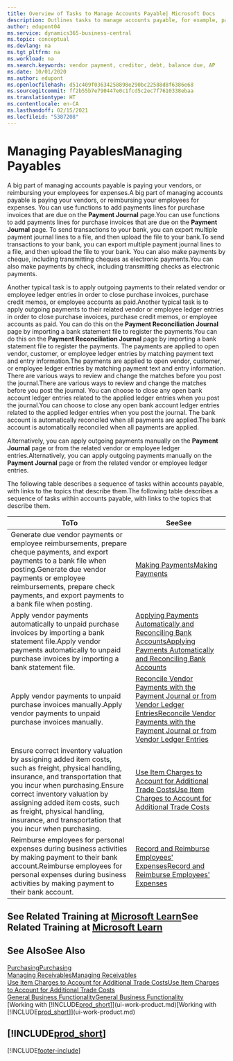 ```yaml
---
title: Overview of Tasks to Manage Accounts Payable| Microsoft Docs
description: Outlines tasks to manage accounts payable, for example, paying creditors or applying outgoing payments to ledger entries to close invoices or credit memos.
author: edupont04
ms.service: dynamics365-business-central
ms.topic: conceptual
ms.devlang: na
ms.tgt_pltfrm: na
ms.workload: na
ms.search.keywords: vendor payment, creditor, debt, balance due, AP
ms.date: 10/01/2020
ms.author: edupont
ms.openlocfilehash: d51c409f03634258898e290bc22588d8f6386e68
ms.sourcegitcommit: ff2b55b7e790447e0c1fcd5c2ec7f7610338ebaa
ms.translationtype: HT
ms.contentlocale: en-CA
ms.lasthandoff: 02/15/2021
ms.locfileid: "5387208"
---
```

# <a name="managing-payables"></a><span data-ttu-id="3f3b0-103">Managing Payables</span><span class="sxs-lookup"><span data-stu-id="3f3b0-103">Managing Payables</span></span>

<span data-ttu-id="3f3b0-104">A big part of managing accounts payable is paying your vendors, or reimbursing your employees for expenses.</span><span class="sxs-lookup"><span data-stu-id="3f3b0-104">A big part of managing accounts payable is paying your vendors, or reimbursing your employees for expenses.</span></span> <span data-ttu-id="3f3b0-105">You can use functions to add payments lines for purchase invoices that are due on the **Payment Journal** page.</span><span class="sxs-lookup"><span data-stu-id="3f3b0-105">You can use functions to add payments lines for purchase invoices that are due on the **Payment Journal** page.</span></span> <span data-ttu-id="3f3b0-106">To send transactions to your bank, you can export multiple payment journal lines to a file, and then upload the file to your bank.</span><span class="sxs-lookup"><span data-stu-id="3f3b0-106">To send transactions to your bank, you can export multiple payment journal lines to a file, and then upload the file to your bank.</span></span> <span data-ttu-id="3f3b0-107">You can also make payments by cheque, including transmitting cheques as electronic payments.</span><span class="sxs-lookup"><span data-stu-id="3f3b0-107">You can also make payments by check, including transmitting checks as electronic payments.</span></span>

<span data-ttu-id="3f3b0-108">Another typical task is to apply outgoing payments to their related vendor or employee ledger entries in order to close purchase invoices, purchase credit memos, or employee accounts as paid.</span><span class="sxs-lookup"><span data-stu-id="3f3b0-108">Another typical task is to apply outgoing payments to their related vendor or employee ledger entries in order to close purchase invoices, purchase credit memos, or employee accounts as paid.</span></span> <span data-ttu-id="3f3b0-109">You can do this on the **Payment Reconciliation Journal** page by importing a bank statement file to register the payments.</span><span class="sxs-lookup"><span data-stu-id="3f3b0-109">You can do this on the **Payment Reconciliation Journal** page by importing a bank statement file to register the payments.</span></span> <span data-ttu-id="3f3b0-110">The payments are applied to open vendor, customer, or employee ledger entries by matching payment text and entry information.</span><span class="sxs-lookup"><span data-stu-id="3f3b0-110">The payments are applied to open vendor, customer, or employee ledger entries by matching payment text and entry information.</span></span> <span data-ttu-id="3f3b0-111">There are various ways to review and change the matches before you post the journal.</span><span class="sxs-lookup"><span data-stu-id="3f3b0-111">There are various ways to review and change the matches before you post the journal.</span></span> <span data-ttu-id="3f3b0-112">You can choose to close any open bank account ledger entries related to the applied ledger entries when you post the journal.</span><span class="sxs-lookup"><span data-stu-id="3f3b0-112">You can choose to close any open bank account ledger entries related to the applied ledger entries when you post the journal.</span></span> <span data-ttu-id="3f3b0-113">The bank account is automatically reconciled when all payments are applied.</span><span class="sxs-lookup"><span data-stu-id="3f3b0-113">The bank account is automatically reconciled when all payments are applied.</span></span>

<span data-ttu-id="3f3b0-114">Alternatively, you can apply outgoing payments manually on the **Payment Journal** page or from the related vendor or employee ledger entries.</span><span class="sxs-lookup"><span data-stu-id="3f3b0-114">Alternatively, you can apply outgoing payments manually on the **Payment Journal** page or from the related vendor or employee ledger entries.</span></span>

<span data-ttu-id="3f3b0-115">The following table describes a sequence of tasks within accounts payable, with links to the topics that describe them.</span><span class="sxs-lookup"><span data-stu-id="3f3b0-115">The following table describes a sequence of tasks within accounts payable, with links to the topics that describe them.</span></span>

| <span data-ttu-id="3f3b0-116">To</span><span class="sxs-lookup"><span data-stu-id="3f3b0-116">To</span></span> | <span data-ttu-id="3f3b0-117">See</span><span class="sxs-lookup"><span data-stu-id="3f3b0-117">See</span></span> |
| --- | --- |
| <span data-ttu-id="3f3b0-118">Generate due vendor payments or employee reimbursements, prepare cheque payments, and export payments to a bank file when posting.</span><span class="sxs-lookup"><span data-stu-id="3f3b0-118">Generate due vendor payments or employee reimbursements, prepare check payments, and export payments to a bank file when posting.</span></span> |[<span data-ttu-id="3f3b0-119">Making Payments</span><span class="sxs-lookup"><span data-stu-id="3f3b0-119">Making Payments</span></span>](payables-make-payments.md) |
| <span data-ttu-id="3f3b0-120">Apply vendor payments automatically to unpaid purchase invoices by importing a bank statement file.</span><span class="sxs-lookup"><span data-stu-id="3f3b0-120">Apply vendor payments automatically to unpaid purchase invoices by importing a bank statement file.</span></span> |[<span data-ttu-id="3f3b0-121">Applying Payments Automatically and Reconciling Bank Accounts</span><span class="sxs-lookup"><span data-stu-id="3f3b0-121">Applying Payments Automatically and Reconciling Bank Accounts</span></span>](receivables-apply-payments-auto-reconcile-bank-accounts.md) |
| <span data-ttu-id="3f3b0-122">Apply vendor payments to unpaid purchase invoices manually.</span><span class="sxs-lookup"><span data-stu-id="3f3b0-122">Apply vendor payments to unpaid purchase invoices manually.</span></span> |[<span data-ttu-id="3f3b0-123">Reconcile Vendor Payments with the Payment Journal or from Vendor Ledger Entries</span><span class="sxs-lookup"><span data-stu-id="3f3b0-123">Reconcile Vendor Payments with the Payment Journal or from Vendor Ledger Entries</span></span>](payables-how-apply-purchase-transactions-manually.md) |
|<span data-ttu-id="3f3b0-124">Ensure correct inventory valuation by assigning added item costs, such as freight, physical handling, insurance, and transportation that you incur when purchasing.</span><span class="sxs-lookup"><span data-stu-id="3f3b0-124">Ensure correct inventory valuation by assigning added item costs, such as freight, physical handling, insurance, and transportation that you incur when purchasing.</span></span>|[<span data-ttu-id="3f3b0-125">Use Item Charges to Account for Additional Trade Costs</span><span class="sxs-lookup"><span data-stu-id="3f3b0-125">Use Item Charges to Account for Additional Trade Costs</span></span>](payables-how-assign-item-charges.md)|
|<span data-ttu-id="3f3b0-126">Reimburse employees for personal expenses during business activities by making payment to their bank account.</span><span class="sxs-lookup"><span data-stu-id="3f3b0-126">Reimburse employees for personal expenses during business activities by making payment to their bank account.</span></span>|[<span data-ttu-id="3f3b0-127">Record and Reimburse Employees' Expenses</span><span class="sxs-lookup"><span data-stu-id="3f3b0-127">Record and Reimburse Employees' Expenses</span></span>](finance-how-record-reimburse-employee-expenses.md)|

## <a name="see-related-training-at-microsoft-learn"></a><span data-ttu-id="3f3b0-128">See Related Training at [Microsoft Learn](/learn/paths/process-customer-vendor-payments-dynamics-365-business-central/)</span><span class="sxs-lookup"><span data-stu-id="3f3b0-128">See Related Training at [Microsoft Learn](/learn/paths/process-customer-vendor-payments-dynamics-365-business-central/)</span></span>

## <a name="see-also"></a><span data-ttu-id="3f3b0-129">See Also</span><span class="sxs-lookup"><span data-stu-id="3f3b0-129">See Also</span></span>
[<span data-ttu-id="3f3b0-130">Purchasing</span><span class="sxs-lookup"><span data-stu-id="3f3b0-130">Purchasing</span></span>](purchasing-manage-purchasing.md)  
[<span data-ttu-id="3f3b0-131">Managing Receivables</span><span class="sxs-lookup"><span data-stu-id="3f3b0-131">Managing Receivables</span></span>](receivables-manage-receivables.md)  
[<span data-ttu-id="3f3b0-132">Use Item Charges to Account for Additional Trade Costs</span><span class="sxs-lookup"><span data-stu-id="3f3b0-132">Use Item Charges to Account for Additional Trade Costs</span></span>](payables-how-assign-item-charges.md)  
[<span data-ttu-id="3f3b0-133">General Business Functionality</span><span class="sxs-lookup"><span data-stu-id="3f3b0-133">General Business Functionality</span></span>](ui-across-business-areas.md)  
<span data-ttu-id="3f3b0-134">[Working with [!INCLUDE[prod_short](includes/prod_short.md)]](ui-work-product.md)</span><span class="sxs-lookup"><span data-stu-id="3f3b0-134">[Working with [!INCLUDE[prod_short](includes/prod_short.md)]](ui-work-product.md)</span></span>

## [!INCLUDE[prod_short](includes/free_trial_md.md)]  


[!INCLUDE[footer-include](includes/footer-banner.md)]